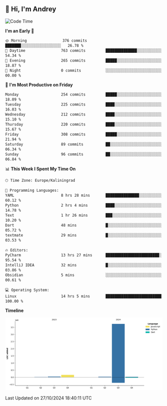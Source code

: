 ## 👋 Hi, I'm Andrey

<!--START_SECTION:waka-->
![Code Time](http://img.shields.io/badge/Code%20Time-542%20hrs%2022%20mins-blue)

**I'm an Early 🐤** 

```text
🌞 Morning                376 commits         ███████░░░░░░░░░░░░░░░░░░   26.78 % 
🌆 Daytime                763 commits         ██████████████░░░░░░░░░░░   54.34 % 
🌃 Evening                265 commits         █████░░░░░░░░░░░░░░░░░░░░   18.87 % 
🌙 Night                  0 commits           ░░░░░░░░░░░░░░░░░░░░░░░░░   00.00 % 
```
📅 **I'm Most Productive on Friday** 

```text
Monday                   254 commits         █████░░░░░░░░░░░░░░░░░░░░   18.09 % 
Tuesday                  225 commits         ████░░░░░░░░░░░░░░░░░░░░░   16.03 % 
Wednesday                212 commits         ████░░░░░░░░░░░░░░░░░░░░░   15.10 % 
Thursday                 220 commits         ████░░░░░░░░░░░░░░░░░░░░░   15.67 % 
Friday                   308 commits         █████░░░░░░░░░░░░░░░░░░░░   21.94 % 
Saturday                 89 commits          ██░░░░░░░░░░░░░░░░░░░░░░░   06.34 % 
Sunday                   96 commits          ██░░░░░░░░░░░░░░░░░░░░░░░   06.84 % 
```


📊 **This Week I Spent My Time On** 

```text
🕑︎ Time Zone: Europe/Kaliningrad

💬 Programming Languages: 
YAML                     8 hrs 28 mins       ███████████████░░░░░░░░░░   60.12 % 
Python                   2 hrs 4 mins        ████░░░░░░░░░░░░░░░░░░░░░   14.78 % 
Text                     1 hr 26 mins        ███░░░░░░░░░░░░░░░░░░░░░░   10.20 % 
Dart                     48 mins             █░░░░░░░░░░░░░░░░░░░░░░░░   05.72 % 
textmate                 29 mins             █░░░░░░░░░░░░░░░░░░░░░░░░   03.53 % 

🔥 Editors: 
PyCharm                  13 hrs 27 mins      ████████████████████████░   95.54 % 
IntelliJ IDEA            32 mins             █░░░░░░░░░░░░░░░░░░░░░░░░   03.86 % 
Obsidian                 5 mins              ░░░░░░░░░░░░░░░░░░░░░░░░░   00.61 % 

💻 Operating System: 
Linux                    14 hrs 5 mins       █████████████████████████   100.00 % 
```

**Timeline**

![Lines of Code chart](https://raw.githubusercontent.com/Mist3s/Mist3s/main/assets/bar_graph.png)


 Last Updated on 27/10/2024 18:40:11 UTC
<!--END_SECTION:waka-->

